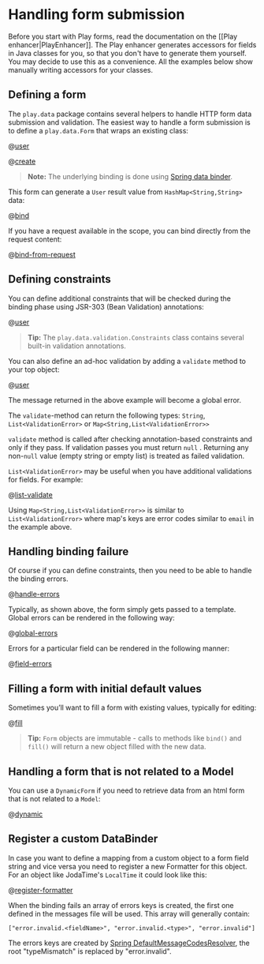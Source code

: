 <!--- Copyright (C) 2009-2016 Typesafe Inc. <http://www.typesafe.com> -->
# Handling form submission

Before you start with Play forms, read the documentation on the [[Play enhancer|PlayEnhancer]]. The Play enhancer generates accessors for fields in Java classes for you, so that you don't have to generate them yourself. You may decide to use this as a convenience. All the examples below show manually writing accessors for your classes.

## Defining a form

The `play.data` package contains several helpers to handle HTTP form data submission and validation. The easiest way to handle a form submission is to define a `play.data.Form` that wraps an existing class:

@[user](code/javaguide/forms/u1/User.java)

@[create](code/javaguide/forms/JavaForms.java)

> **Note:** The underlying binding is done using [Spring data binder](https://docs.spring.io/spring/docs/3.0.x/reference/validation.html).

This form can generate a `User` result value from `HashMap<String,String>` data:

@[bind](code/javaguide/forms/JavaForms.java)

If you have a request available in the scope, you can bind directly from the request content:

@[bind-from-request](code/javaguide/forms/JavaForms.java)

## Defining constraints

You can define additional constraints that will be checked during the binding phase using JSR-303 (Bean Validation) annotations:

@[user](code/javaguide/forms/u2/User.java)

> **Tip:** The `play.data.validation.Constraints` class contains several built-in validation annotations.

You can also define an ad-hoc validation by adding a `validate` method to your top object:

@[user](code/javaguide/forms/u3/User.java)

The message returned in the above example will become a global error.

The `validate`-method can return the following types: `String`, `List<ValidationError>` or `Map<String,List<ValidationError>>`

`validate` method is called after checking annotation-based constraints and only if they pass.  If validation passes you must return `null` . Returning any non-`null` value (empty string or empty list) is treated as failed validation.

`List<ValidationError>` may be useful when you have additional validations for fields. For example:

@[list-validate](code/javaguide/forms/JavaForms.java)

Using `Map<String,List<ValidationError>>` is similar to `List<ValidationError>` where map's keys are error codes similar to `email` in the example above.

## Handling binding failure

Of course if you can define constraints, then you need to be able to handle the binding errors.

@[handle-errors](code/javaguide/forms/JavaForms.java)

Typically, as shown above, the form simply gets passed to a template.  Global errors can be rendered in the following way:

@[global-errors](code/javaguide/forms/view.scala.html)

Errors for a particular field can be rendered in the following manner:

@[field-errors](code/javaguide/forms/view.scala.html)


## Filling a form with initial default values

Sometimes you’ll want to fill a form with existing values, typically for editing:

@[fill](code/javaguide/forms/JavaForms.java)

> **Tip:** `Form` objects are immutable - calls to methods like `bind()` and `fill()` will return a new object filled with the new data.

## Handling a form that is not related to a Model

You can use a `DynamicForm` if you need to retrieve data from an html form that is not related to a `Model`:

@[dynamic](code/javaguide/forms/JavaForms.java)

## Register a custom DataBinder

In case you want to define a mapping from a custom object to a form field string and vice versa you need to register a new Formatter for this object.
For an object like JodaTime's `LocalTime` it could look like this:

@[register-formatter](code/javaguide/forms/JavaForms.java)

When the binding fails an array of errors keys is created, the first one defined in the messages file will be used. This array will generally contain:

    ["error.invalid.<fieldName>", "error.invalid.<type>", "error.invalid"]

The errors keys are created by [Spring DefaultMessageCodesResolver](http://static.springsource.org/spring/docs/3.0.7.RELEASE/javadoc-api/org/springframework/validation/DefaultMessageCodesResolver.html), the root "typeMismatch" is replaced by "error.invalid".
